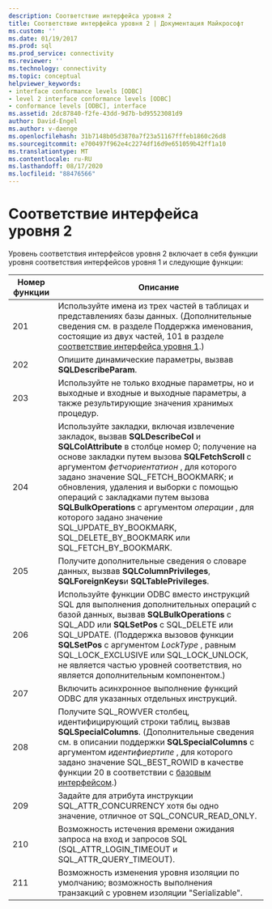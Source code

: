 ```yaml
---
description: Соответствие интерфейса уровня 2
title: Соответствие интерфейса уровня 2 | Документация Майкрософт
ms.custom: ''
ms.date: 01/19/2017
ms.prod: sql
ms.prod_service: connectivity
ms.reviewer: ''
ms.technology: connectivity
ms.topic: conceptual
helpviewer_keywords:
- interface conformance levels [ODBC]
- level 2 interface conformance levels [ODBC]
- conformance levels [ODBC], interface
ms.assetid: 2dc87840-f2fe-43dd-9d7b-bd95523081d9
author: David-Engel
ms.author: v-daenge
ms.openlocfilehash: 31b7148b05d3870a7f23a51167fffeb1860c26d8
ms.sourcegitcommit: e700497f962e4c2274df16d9e651059b42ff1a10
ms.translationtype: MT
ms.contentlocale: ru-RU
ms.lasthandoff: 08/17/2020
ms.locfileid: "88476566"
---
```

# <a name="level-2-interface-conformance"></a>Соответствие интерфейса уровня 2
Уровень соответствия интерфейсов уровня 2 включает в себя функции уровня соответствия интерфейсов уровня 1 и следующие функции:  
  
|Номер функции|Описание|  
|-|-|  
|201|Используйте имена из трех частей в таблицах и представлениях базы данных. (Дополнительные сведения см. в разделе Поддержка именования, состоящие из двух частей, 101 в разделе [соответствие интерфейса уровня 1](../../../odbc/reference/develop-app/level-1-interface-conformance.md).)|  
|202|Опишите динамические параметры, вызвав **SQLDescribeParam**.|  
|203|Используйте не только входные параметры, но и выходные и входные и выходные параметры, а также результирующие значения хранимых процедур.|  
|204|Используйте закладки, включая извлечение закладок, вызвав **SQLDescribeCol** и **SQLColAttribute** в столбце номер 0; получение на основе закладки путем вызова **SQLFetchScroll** с аргументом *фетчориентатион* , для которого задано значение SQL_FETCH_BOOKMARK; и обновления, удаления и выборки с помощью операций с закладками путем вызова **SQLBulkOperations** с аргументом *операции* , для которого задано значение SQL_UPDATE_BY_BOOKMARK, SQL_DELETE_BY_BOOKMARK или SQL_FETCH_BY_BOOKMARK.|  
|205|Получите дополнительные сведения о словаре данных, вызвав **SQLColumnPrivileges**, **SQLForeignKeys**и **SQLTablePrivileges**.|  
|206|Используйте функции ODBC вместо инструкций SQL для выполнения дополнительных операций с базой данных, вызвав **SQLBulkOperations** с SQL_ADD или **SQLSetPos** с SQL_DELETE или SQL_UPDATE. (Поддержка вызовов функции **SQLSetPos** с аргументом *LockType* , равным SQL_LOCK_EXCLUSIVE или SQL_LOCK_UNLOCK, не является частью уровней соответствия, но является дополнительным компонентом.)|  
|207|Включить асинхронное выполнение функций ODBC для указанных отдельных инструкций.|  
|208|Получите SQL_ROWVER столбец, идентифицирующий строки таблиц, вызвав **SQLSpecialColumns**. (Дополнительные сведения см. в описании поддержки **SQLSpecialColumns** с аргументом *идентифиертипе* , для которого задано значение SQL_BEST_ROWID в качестве функции 20 в соответствии с [базовым интерфейсом](../../../odbc/reference/develop-app/core-interface-conformance.md).)|  
|209|Задайте для атрибута инструкции SQL_ATTR_CONCURRENCY хотя бы одно значение, отличное от SQL_CONCUR_READ_ONLY.|  
|210|Возможность истечения времени ожидания запроса на вход и запросов SQL (SQL_ATTR_LOGIN_TIMEOUT и SQL_ATTR_QUERY_TIMEOUT).|  
|211|Возможность изменения уровня изоляции по умолчанию; возможность выполнения транзакций с уровнем изоляции "Serializable".|
